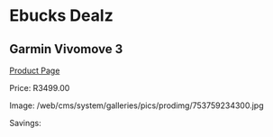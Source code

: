 
# Ebucks Dealz
## Garmin Vivomove 3
[Product Page](https://www.ebucks.com/web/shop/productSelected.do?prodId=985249281&catId=872270976)

Price: R3499.00

Image: /web/cms/system/galleries/pics/prodimg/753759234300.jpg

Savings: 


	